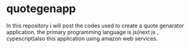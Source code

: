 # quotegenapp
In this repository i will post the codes used to create a quote genarator application. the primary programming  language is js(next.js , cypescript)also this application using amazon web services.
